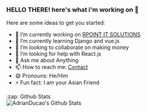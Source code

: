 ### HELLO THERE! here's what i'm working on 👋

Here are some ideas to get you started:

- 🔭 I’m currently working on [RPOINT IT SOLUTIONS](https://rpointsolution.com)
- 🌱 I’m currently learning Django and vue.js
- 👯 I’m looking to collaborate on making money
- 🤔 I’m looking for help with React.js
- 💬 Ask me about Anything
- 📫 How to reach me: [Contact](https://rpointsolution.com/contact)
- 😄 Pronouns: He/Him
- ⚡ Fun fact: I am your Asian Friend

<summary>:zap: Github Stats</summary>

<img align="left" alt="AdrianDucao's Github Stats" src="https://github-readme-stats.codestackr.vercel.app/api?username=AdrianDucao&show_icons=true&hide_border=true" />


